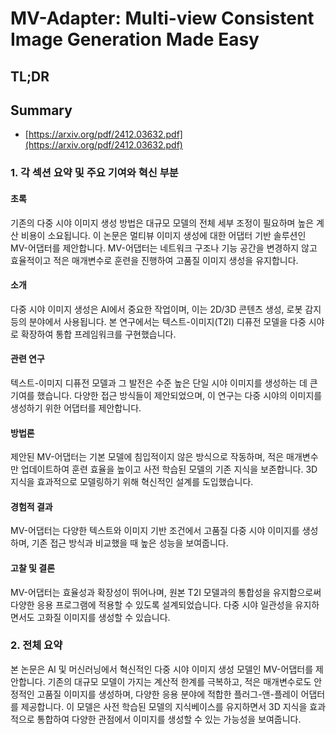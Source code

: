# MV-Adapter: Multi-view Consistent Image Generation Made Easy
## TL;DR
## Summary
- [https://arxiv.org/pdf/2412.03632.pdf](https://arxiv.org/pdf/2412.03632.pdf)

### 1. 각 섹션 요약 및 주요 기여와 혁신 부분

#### 초록
기존의 다중 시야 이미지 생성 방법은 대규모 모델의 전체 세부 조정이 필요하며 높은 계산 비용이 소요됩니다. 이 논문은 멀티뷰 이미지 생성에 대한 어댑터 기반 솔루션인 MV-어댑터를 제안합니다. MV-어댑터는 네트워크 구조나 기능 공간을 변경하지 않고 효율적이고 적은 매개변수로 훈련을 진행하여 고품질 이미지 생성을 유지합니다.

#### 소개
다중 시야 이미지 생성은 AI에서 중요한 작업이며, 이는 2D/3D 콘텐츠 생성, 로봇 감지 등의 분야에서 사용됩니다. 본 연구에서는 텍스트-이미지(T2I) 디퓨전 모델을 다중 시야로 확장하여 통합 프레임워크를 구현했습니다.

#### 관련 연구
텍스트-이미지 디퓨전 모델과 그 발전은 수준 높은 단일 시야 이미지를 생성하는 데 큰 기여를 했습니다. 다양한 접근 방식들이 제안되었으며, 이 연구는 다중 시야의 이미지를 생성하기 위한 어댑터를 제안합니다.

#### 방법론
제안된 MV-어댑터는 기본 모델에 침입적이지 않은 방식으로 작동하며, 적은 매개변수만 업데이트하여 훈련 효율을 높이고 사전 학습된 모델의 기존 지식을 보존합니다. 3D 지식을 효과적으로 모델링하기 위해 혁신적인 설계를 도입했습니다.

#### 경험적 결과
MV-어댑터는 다양한 텍스트와 이미지 기반 조건에서 고품질 다중 시야 이미지를 생성하며, 기존 접근 방식과 비교했을 때 높은 성능을 보여줍니다.

#### 고찰 및 결론
MV-어댑터는 효율성과 확장성이 뛰어나며, 원본 T2I 모델과의 통합성을 유지함으로써 다양한 응용 프로그램에 적용할 수 있도록 설계되었습니다. 다중 시야 일관성을 유지하면서도 고화질 이미지를 생성할 수 있습니다.

### 2. 전체 요약
본 논문은 AI 및 머신러닝에서 혁신적인 다중 시야 이미지 생성 모델인 MV-어댑터를 제안합니다. 기존의 대규모 모델이 가지는 계산적 한계를 극복하고, 적은 매개변수로도 안정적인 고품질 이미지를 생성하며, 다양한 응용 분야에 적합한 플러그-앤-플레이 어댑터를 제공합니다. 이 모델은 사전 학습된 모델의 지식베이스를 유지하면서 3D 지식을 효과적으로 통합하여 다양한 관점에서 이미지를 생성할 수 있는 가능성을 보여줍니다.